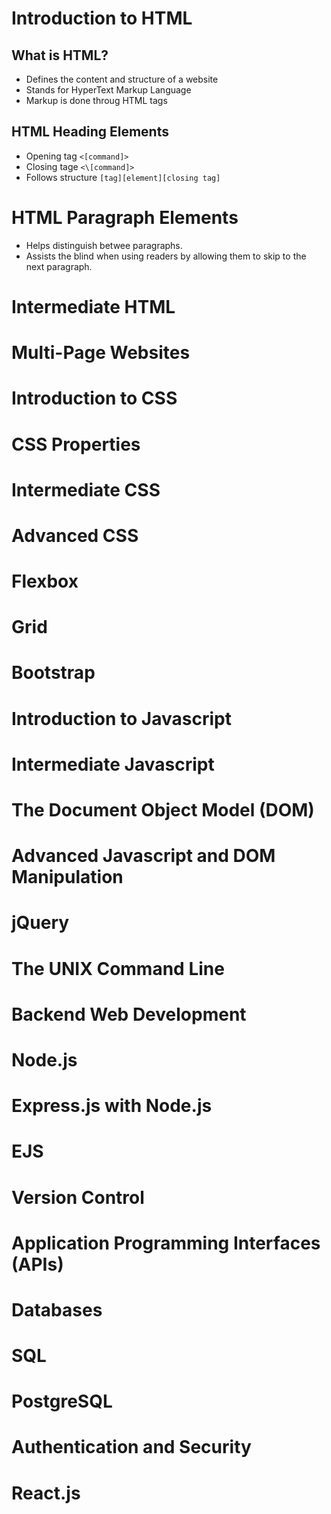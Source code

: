 # Introduction to HTML
## What is HTML?
- Defines the content and structure of a website
- Stands for HyperText Markup Language
- Markup is done throug HTML tags

## HTML Heading Elements
- Opening tag `<[command]>`
- Closing tage `<\[command]>`
- Follows structure `[tag][element][closing tag]`

# HTML Paragraph Elements
- Helps distinguish betwee paragraphs.
- Assists the blind when using readers by allowing them to skip to the next paragraph.

# Intermediate HTML


# Multi-Page Websites


# Introduction to CSS


# CSS Properties


# Intermediate CSS


# Advanced CSS


# Flexbox


# Grid


# Bootstrap


# Introduction to Javascript


# Intermediate Javascript


# The Document Object Model (DOM)


# Advanced Javascript and DOM Manipulation


# jQuery


# The UNIX Command Line


# Backend Web Development


# Node.js


# Express.js with Node.js


# EJS


# Version Control


# Application Programming Interfaces (APIs)


# Databases


# SQL


# PostgreSQL


# Authentication and Security


# React.js

